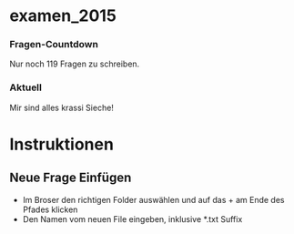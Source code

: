 examen_2015
===========

### Fragen-Countdown
Nur noch 119 Fragen zu schreiben. 

### Aktuell
Mir sind alles krassi Sieche!

Instruktionen
=============

Neue Frage Einfügen
-------------------

* Im Broser den richtigen Folder auswählen und auf das + am Ende des Pfades klicken
* Den Namen vom neuen File eingeben, inklusive *.txt Suffix

